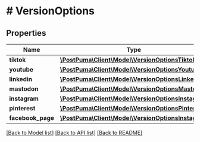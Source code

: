 # # VersionOptions

## Properties

Name | Type | Description | Notes
------------ | ------------- | ------------- | -------------
**tiktok** | [**\PostPuma\Client\Model\VersionOptionsTiktok**](VersionOptionsTiktok.md) |  | [optional]
**youtube** | [**\PostPuma\Client\Model\VersionOptionsYoutube**](VersionOptionsYoutube.md) |  | [optional]
**linkedin** | [**\PostPuma\Client\Model\VersionOptionsLinkedin**](VersionOptionsLinkedin.md) |  | [optional]
**mastodon** | [**\PostPuma\Client\Model\VersionOptionsMastodon**](VersionOptionsMastodon.md) |  | [optional]
**instagram** | [**\PostPuma\Client\Model\VersionOptionsInstagram**](VersionOptionsInstagram.md) |  | [optional]
**pinterest** | [**\PostPuma\Client\Model\VersionOptionsPinterest**](VersionOptionsPinterest.md) |  | [optional]
**facebook_page** | [**\PostPuma\Client\Model\VersionOptionsInstagram**](VersionOptionsInstagram.md) |  | [optional]

[[Back to Model list]](../../README.md#models) [[Back to API list]](../../README.md#endpoints) [[Back to README]](../../README.md)

